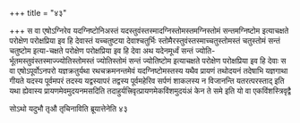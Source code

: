 +++
title = "४३"

+++
स वा एषोऽग्निरेव यदग्निष्टोनिअस्तं
यदस्तुवंस्तस्मादग्निस्तोमस्तमग्निस्तोमं
सन्तमग्निष्टोम इत्याचक्षते परोक्षेण परोक्षप्रिया इव हि देवास्तं
यच्चतुष्टया देवाश्चतुर्भिः
स्तोमैरस्तुवंस्तस्माच्चतुस्तोमस्तं
चतुस्तोमं सन्तं चतुष्टोम इत्या-चक्षते परोक्षेण परोक्षप्रिया इव हि देवा
अथ यदेनमूर्ध्वं सन्तं ज्योति-र्भूतमस्तुवंस्तस्माज्ज्योतिस्तोमस्तं
ज्योतिस्तोमं सन्तं ज्योतिष्टोम इत्याचक्षते परोक्षेण परोक्षप्रिया
इव हि देवाः स वा एषोऽपूर्वोऽनपरो यज्ञक्रतुर्यथा रथचक्रमनन्तमेवं
यदग्निष्टोमस्तस्य यथैव प्रायणं तथोदयनं तदेषाभि यज्ञगाथा गीयते
यदस्य पूर्वमपरं तदस्य यद्वस्यापरं तद्वस्य पूर्वमहेरिव सर्पणं शाकलस्य न
विजानन्ति यतरत्परस्ताद् इति यथा ह्येवास्य प्रायणमेवमुदयनमसदिति
तदाहुर्यत्त्रिवृत्प्रायणमेकविंशमुदयंअं केन ते समे
इति यो वा एकविंशस्त्रिवृद्वै 

सोऽथो यदुभौ तृऔ तृचिनाविति ब्रूयात्तेनेति ४३




 

